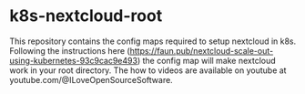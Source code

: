 # k8s-nextcloud-root
This repository contains the config maps required to setup nextcloud in k8s. Following the instructions here (https://faun.pub/nextcloud-scale-out-using-kubernetes-93c9cac9e493) the config map will make nextcloud work in your root directory. The how to videos are available on youtube at youtube.com/@ILoveOpenSourceSoftware.
